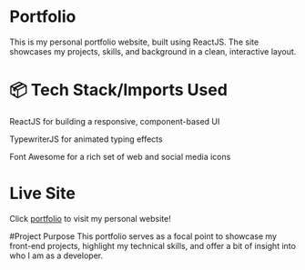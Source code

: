 # Portfolio
This is my personal portfolio website, built using ReactJS. The site showcases my projects, skills, and background in a clean, interactive layout.

# 📦 Tech Stack/Imports Used

ReactJS for building a responsive, component-based UI

TypewriterJS for animated typing effects

Font Awesome for a rich set of web and social media icons

# Live Site
Click [portfolio](https://mirsportfolio.netlify.app/) to visit my personal website!

#Project Purpose
This portfolio serves as a focal point to showcase my front-end projects, highlight my technical skills, and offer a bit of insight into who I am as a developer.

